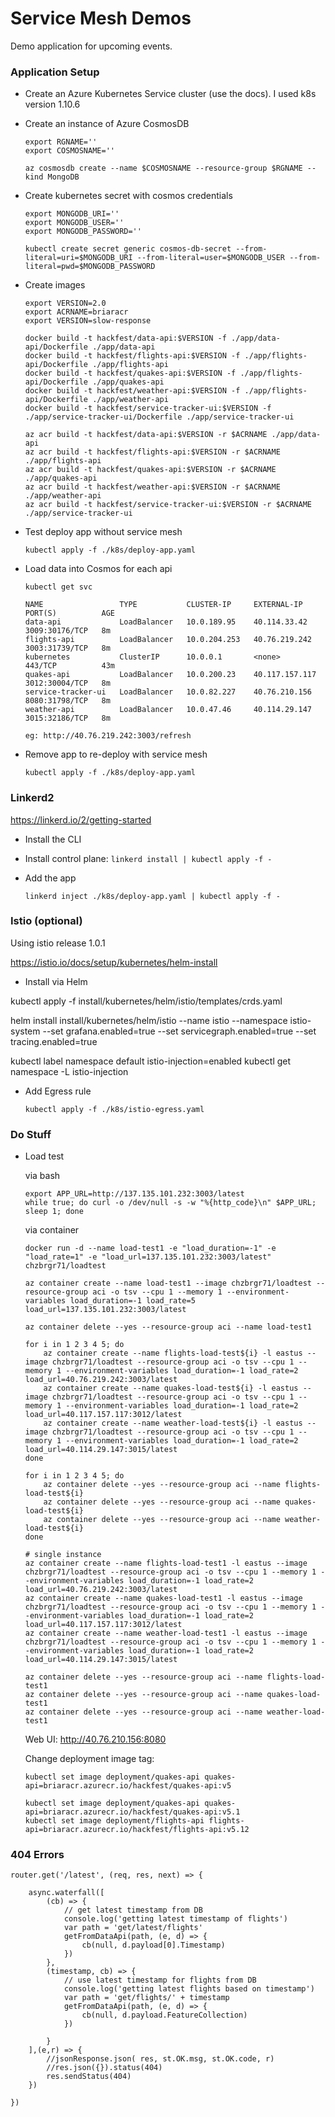 # Service Mesh Demos

Demo application for upcoming events.


### Application Setup

* Create an Azure Kubernetes Service cluster (use the docs). I used k8s version 1.10.6

* Create an instance of Azure CosmosDB
    ```
    export RGNAME=''
    export COSMOSNAME=''

    az cosmosdb create --name $COSMOSNAME --resource-group $RGNAME --kind MongoDB
    ```

* Create kubernetes secret with cosmos credentials
    ```
    export MONGODB_URI=''
    export MONGODB_USER=''
    export MONGODB_PASSWORD=''

    kubectl create secret generic cosmos-db-secret --from-literal=uri=$MONGODB_URI --from-literal=user=$MONGODB_USER --from-literal=pwd=$MONGODB_PASSWORD
    ```

* Create images
    ```
    export VERSION=2.0
    export ACRNAME=briaracr
    export VERSION=slow-response

    docker build -t hackfest/data-api:$VERSION -f ./app/data-api/Dockerfile ./app/data-api
    docker build -t hackfest/flights-api:$VERSION -f ./app/flights-api/Dockerfile ./app/flights-api
    docker build -t hackfest/quakes-api:$VERSION -f ./app/flights-api/Dockerfile ./app/quakes-api
    docker build -t hackfest/weather-api:$VERSION -f ./app/flights-api/Dockerfile ./app/weather-api
    docker build -t hackfest/service-tracker-ui:$VERSION -f ./app/service-tracker-ui/Dockerfile ./app/service-tracker-ui

    az acr build -t hackfest/data-api:$VERSION -r $ACRNAME ./app/data-api
    az acr build -t hackfest/flights-api:$VERSION -r $ACRNAME ./app/flights-api
    az acr build -t hackfest/quakes-api:$VERSION -r $ACRNAME ./app/quakes-api
    az acr build -t hackfest/weather-api:$VERSION -r $ACRNAME ./app/weather-api
    az acr build -t hackfest/service-tracker-ui:$VERSION -r $ACRNAME ./app/service-tracker-ui
    ```


* Test deploy app without service mesh
    ```
    kubectl apply -f ./k8s/deploy-app.yaml
    ```

* Load data into Cosmos for each api
    ```
    kubectl get svc

    NAME                 TYPE           CLUSTER-IP     EXTERNAL-IP      PORT(S)          AGE
    data-api             LoadBalancer   10.0.189.95    40.114.33.42     3009:30176/TCP   8m
    flights-api          LoadBalancer   10.0.204.253   40.76.219.242    3003:31739/TCP   8m
    kubernetes           ClusterIP      10.0.0.1       <none>           443/TCP          43m
    quakes-api           LoadBalancer   10.0.200.23    40.117.157.117   3012:30004/TCP   8m
    service-tracker-ui   LoadBalancer   10.0.82.227    40.76.210.156    8080:31798/TCP   8m
    weather-api          LoadBalancer   10.0.47.46     40.114.29.147    3015:32186/TCP   8m
    
    eg: http://40.76.219.242:3003/refresh
    ```

* Remove app to re-deploy with service mesh
    ```
    kubectl apply -f ./k8s/deploy-app.yaml
    ```

### Linkerd2

https://linkerd.io/2/getting-started 

* Install the CLI

* Install control plane: ```linkerd install | kubectl apply -f -```

* Add the app
    ```
    linkerd inject ./k8s/deploy-app.yaml | kubectl apply -f -
    ```

### Istio (optional)

Using istio release 1.0.1

https://istio.io/docs/setup/kubernetes/helm-install

* Install via Helm

kubectl apply -f install/kubernetes/helm/istio/templates/crds.yaml

helm install install/kubernetes/helm/istio --name istio --namespace istio-system --set grafana.enabled=true --set servicegraph.enabled=true --set tracing.enabled=true

kubectl label namespace default istio-injection=enabled
kubectl get namespace -L istio-injection

* Add Egress rule 
    ```
    kubectl apply -f ./k8s/istio-egress.yaml
    ```


### Do Stuff

* Load test

    via bash

    ```
    export APP_URL=http://137.135.101.232:3003/latest
    while true; do curl -o /dev/null -s -w "%{http_code}\n" $APP_URL; sleep 1; done
    ```

    via container

    ```
    docker run -d --name load-test1 -e "load_duration=-1" -e "load_rate=1" -e "load_url=137.135.101.232:3003/latest" chzbrgr71/loadtest

    az container create --name load-test1 --image chzbrgr71/loadtest --resource-group aci -o tsv --cpu 1 --memory 1 --environment-variables load_duration=-1 load_rate=5 load_url=137.135.101.232:3003/latest

    az container delete --yes --resource-group aci --name load-test1
    ```

    ```
    for i in 1 2 3 4 5; do
        az container create --name flights-load-test${i} -l eastus --image chzbrgr71/loadtest --resource-group aci -o tsv --cpu 1 --memory 1 --environment-variables load_duration=-1 load_rate=2 load_url=40.76.219.242:3003/latest
        az container create --name quakes-load-test${i} -l eastus --image chzbrgr71/loadtest --resource-group aci -o tsv --cpu 1 --memory 1 --environment-variables load_duration=-1 load_rate=2 load_url=40.117.157.117:3012/latest
        az container create --name weather-load-test${i} -l eastus --image chzbrgr71/loadtest --resource-group aci -o tsv --cpu 1 --memory 1 --environment-variables load_duration=-1 load_rate=2 load_url=40.114.29.147:3015/latest
    done

    for i in 1 2 3 4 5; do
        az container delete --yes --resource-group aci --name flights-load-test${i}
        az container delete --yes --resource-group aci --name quakes-load-test${i}
        az container delete --yes --resource-group aci --name weather-load-test${i}
    done

    # single instance
    az container create --name flights-load-test1 -l eastus --image chzbrgr71/loadtest --resource-group aci -o tsv --cpu 1 --memory 1 --environment-variables load_duration=-1 load_rate=2 load_url=40.76.219.242:3003/latest
    az container create --name quakes-load-test1 -l eastus --image chzbrgr71/loadtest --resource-group aci -o tsv --cpu 1 --memory 1 --environment-variables load_duration=-1 load_rate=2 load_url=40.117.157.117:3012/latest
    az container create --name weather-load-test1 -l eastus --image chzbrgr71/loadtest --resource-group aci -o tsv --cpu 1 --memory 1 --environment-variables load_duration=-1 load_rate=2 load_url=40.114.29.147:3015/latest

    az container delete --yes --resource-group aci --name flights-load-test1
    az container delete --yes --resource-group aci --name quakes-load-test1
    az container delete --yes --resource-group aci --name weather-load-test1
    ```
    Web UI: http://40.76.210.156:8080


    Change deployment image tag:
    ```
    kubectl set image deployment/quakes-api quakes-api=briaracr.azurecr.io/hackfest/quakes-api:v5

    kubectl set image deployment/quakes-api quakes-api=briaracr.azurecr.io/hackfest/quakes-api:v5.1
    kubectl set image deployment/flights-api flights-api=briaracr.azurecr.io/hackfest/flights-api:v5.12
    ```

### 404 Errors

```
router.get('/latest', (req, res, next) => {

    async.waterfall([
        (cb) => {
            // get latest timestamp from DB
            console.log('getting latest timestamp of flights')
            var path = 'get/latest/flights'
            getFromDataApi(path, (e, d) => {
                cb(null, d.payload[0].Timestamp)
            })
        },
        (timestamp, cb) => {
            // use latest timestamp for flights from DB
            console.log('getting latest flights based on timestamp')
            var path = 'get/flights/' + timestamp
            getFromDataApi(path, (e, d) => {
                cb(null, d.payload.FeatureCollection)
            })

        }
    ],(e,r) => {
        //jsonResponse.json( res, st.OK.msg, st.OK.code, r)
        //res.json({}).status(404) 
        res.sendStatus(404)
    })

})
```
